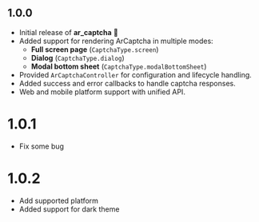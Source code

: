 ## 1.0.0

- Initial release of **ar_captcha** 🎉
- Added support for rendering ArCaptcha in multiple modes:
    - **Full screen page** (`CaptchaType.screen`)
    - **Dialog** (`CaptchaType.dialog`)
    - **Modal bottom sheet** (`CaptchaType.modalBottomSheet`)
- Provided `ArCaptchaController` for configuration and lifecycle handling.
- Added success and error callbacks to handle captcha responses.
- Web and mobile platform support with unified API.

# 1.0.1
- Fix some bug

# 1.0.2
- Add supported platform
- Added support for dark theme
